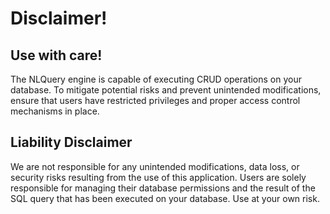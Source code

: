 # Disclaimer!

## Use with care!

The NLQuery engine is capable of executing CRUD operations on your database. To mitigate potential risks and prevent unintended modifications, ensure that users have restricted privileges and proper access control mechanisms in place.

## Liability Disclaimer

We are not responsible for any unintended modifications, data loss, or security risks resulting from the use of this application. Users are solely responsible for managing their database permissions and the result of the SQL query that has been executed on your database. Use at your own risk.
